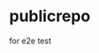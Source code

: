 # publicrepo
for e2e test


















































































































































































































































































































































































































































































































































































































































































































































































































































































































































































































































































































































































































































































































































































































































































































































































































































































































































































































































































































































































































































































































































































































































































































































































































































































































































































































































































































































































































































































































































































































































































































































































































































































































































































































































































































































































































































































































































































































































































































































































































































































































































































































































































































































































































































































































































































































































































































































































































































































































































































































































































